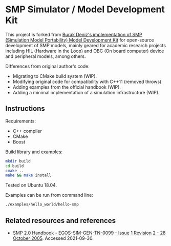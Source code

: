 SMP Simulator / Model Development Kit
=====================================

This project is forked from [Burak Deniz's implementation of SMP (Simulation Model Portability) Model Development Kit](https://github.com/GITburakdeniz/smp-mdk) for open-source development of SMP models, mainly geared for academic research projects including HIL (Hardware in the Loop) and OBC (On board computer) device and peripheral models, among others.

Differences from original author's code:

- Migrating to CMake build system (WIP).
- Modifying original code for compatibility with C++11 (removed throws)
- Adding examples from the official handbook (WIP).
- Adding a minimal implementation of a simulation infrastructure (WIP).

Instructions
------------

Requirements:

- C++ compiler
- CMake
- Boost

Build library and examples:

~~~bash
mkdir build
cd build
cmake ..
make && make install
~~~

Tested on Ubuntu 18.04.
    
Examples can be run from command line:

~~~bash
./examples/hello_world/hello-smp
~~~

Related resources and references
--------------------------------

- [SMP 2.0 Handbook - EGOS-SIM-GEN-TN-0099 - Issue 1 Revision 2 - 28 October 2005](https://taste.tuxfamily.org/wiki/images/9/9a/SMP_2.0_Handbook_-_1.2.pdf). Accessed 2021-09-30.